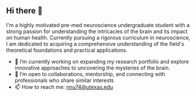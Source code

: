## Hi there 👋

I'm a highly motivated pre-med neuroscience undergraduate student with a strong passion for understanding the intricacies of the brain and its impact on human health. Currently pursuing a rigorous curriculum in neuroscience, I am dedicated to acquiring a comprehensive understanding of the field's theoretical foundations and practical applications. 

- 🔭 I’m currently working on expanding my research portfolio and explore innovative approaches to uncovering the mysteries of the brain.
- 👯 I’m open to collaborations, mentorship, and connecting with professionals who share similar interests
- 📫 How to reach me: nnu74@utexas.edu
